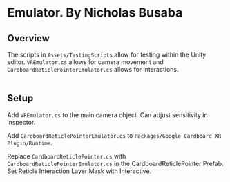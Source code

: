 # Emulator. By Nicholas Busaba

## Overview

The scripts in `Assets/TestingScripts` allow for testing within the Unity editor. `VREmulator.cs` allows for camera movement and `CardboardReticlePointerEmulator.cs` allows for interactions. <br><br>

## Setup

Add `VREmulator.cs` to the main camera object. Can adjust sensitivity in inspector.

Add `CardboardReticlePointerEmulator.cs` to `Packages/Google Cardboard XR Plugin/Runtime`.

Replace `CardboardReticlePointer.cs` with `CardboardReticlePointerEmulator.cs` in the CardboardReticlePointer Prefab. Set Reticle Interaction Layer Mask with Interactive.
